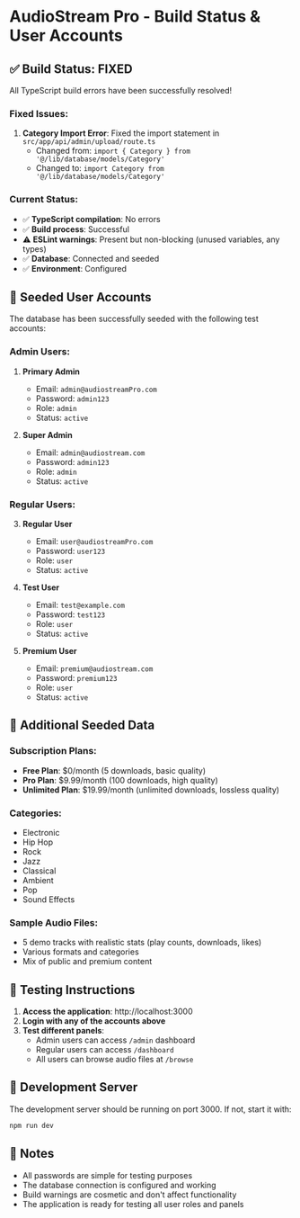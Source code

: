 # AudioStream Pro - Build Status & User Accounts

## ✅ Build Status: FIXED

All TypeScript build errors have been successfully resolved!

### Fixed Issues:
1. **Category Import Error**: Fixed the import statement in `src/app/api/admin/upload/route.ts`
   - Changed from: `import { Category } from '@/lib/database/models/Category'`
   - Changed to: `import Category from '@/lib/database/models/Category'`

### Current Status:
- ✅ **TypeScript compilation**: No errors
- ✅ **Build process**: Successful
- ⚠️ **ESLint warnings**: Present but non-blocking (unused variables, any types)
- ✅ **Database**: Connected and seeded
- ✅ **Environment**: Configured

## 👥 Seeded User Accounts

The database has been successfully seeded with the following test accounts:

### Admin Users:
1. **Primary Admin**
   - Email: `admin@audiostreamPro.com`
   - Password: `admin123`
   - Role: `admin`
   - Status: `active`

2. **Super Admin**
   - Email: `admin@audiostream.com`
   - Password: `admin123`
   - Role: `admin`
   - Status: `active`

### Regular Users:
3. **Regular User**
   - Email: `user@audiostreamPro.com`
   - Password: `user123`
   - Role: `user`
   - Status: `active`

4. **Test User**
   - Email: `test@example.com`
   - Password: `test123`
   - Role: `user`
   - Status: `active`

5. **Premium User**
   - Email: `premium@audiostream.com`
   - Password: `premium123`
   - Role: `user`
   - Status: `active`

## 🎵 Additional Seeded Data

### Subscription Plans:
- **Free Plan**: $0/month (5 downloads, basic quality)
- **Pro Plan**: $9.99/month (100 downloads, high quality)
- **Unlimited Plan**: $19.99/month (unlimited downloads, lossless quality)

### Categories:
- Electronic
- Hip Hop
- Rock
- Jazz
- Classical
- Ambient
- Pop
- Sound Effects

### Sample Audio Files:
- 5 demo tracks with realistic stats (play counts, downloads, likes)
- Various formats and categories
- Mix of public and premium content

## 🚀 Testing Instructions

1. **Access the application**: http://localhost:3000
2. **Login with any of the accounts above**
3. **Test different panels**:
   - Admin users can access `/admin` dashboard
   - Regular users can access `/dashboard`
   - All users can browse audio files at `/browse`

## 🔧 Development Server

The development server should be running on port 3000. If not, start it with:
```bash
npm run dev
```

## 📝 Notes

- All passwords are simple for testing purposes
- The database connection is configured and working
- Build warnings are cosmetic and don't affect functionality
- The application is ready for testing all user roles and panels
